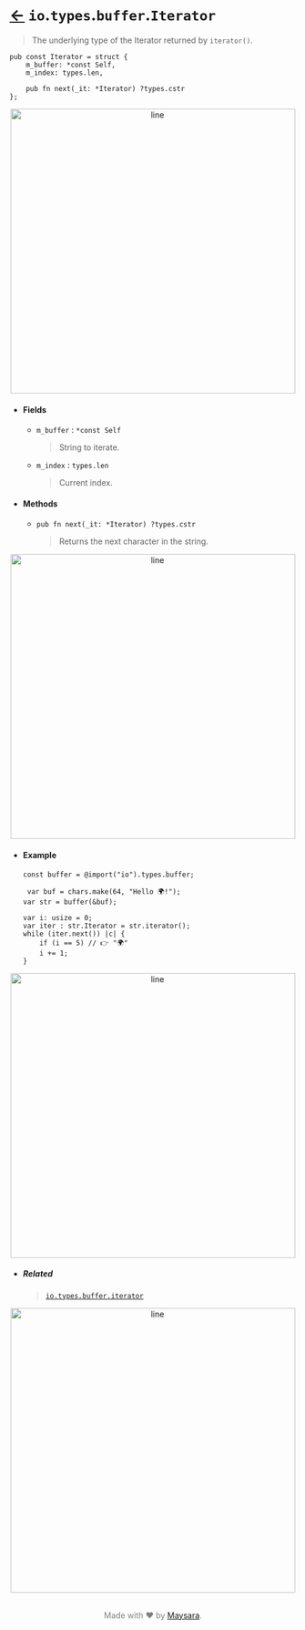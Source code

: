 # [←](../readme.md) `io`.`types`.`buffer`.`Iterator`

> The underlying type of the Iterator returned by `iterator()`.

```zig
pub const Iterator = struct {
    m_buffer: *const Self,
    m_index: types.len,

    pub fn next(_it: *Iterator) ?types.cstr
};
```


<div align="center">
<img src="https://raw.githubusercontent.com/Super-ZIG/io/refs/heads/main/docs/dist/img/md/line.png" alt="line" style="width:500px;"/>
</div>

- #### Fields

    - `m_buffer` : `*const Self`

        > String to iterate.

    - `m_index` : `types.len`

        > Current index.

- #### Methods

    - `pub fn next(_it: *Iterator) ?types.cstr`

        > Returns the next character in the string.


<div align="center">
<img src="https://raw.githubusercontent.com/Super-ZIG/io/refs/heads/main/docs/dist/img/md/line.png" alt="line" style="width:500px;"/>
</div>

- #### Example

    ```zig
    const buffer = @import("io").types.buffer;
    ```

    ```zig
     var buf = chars.make(64, "Hello 🌍!");
    var str = buffer(&buf);

    var i: usize = 0;
    var iter : str.Iterator = str.iterator();
    while (iter.next()) |c| {
        if (i == 5) // 👉 "🌍"
        i += 1;
    }
    ```

<div align="center">
<img src="https://raw.githubusercontent.com/Super-ZIG/io/refs/heads/main/docs/dist/img/md/line.png" alt="line" style="width:500px;"/>
</div>

- ##### Related

  > [`io.types.buffer.iterator`](./iterator.md)


<div align="center">
<img src="https://raw.githubusercontent.com/Super-ZIG/io/refs/heads/main/docs/dist/img/md/line.png" alt="line" style="width:500px;"/>
</div>

<p align="center" style="color:grey;"><br />Made with ❤️ by <a href="http://github.com/maysara-elshewehy" target="blank">Maysara</a>.</p>
